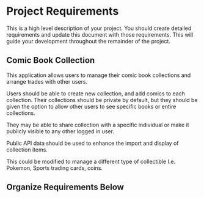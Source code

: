 # Project Requirements

This is a high level description of your project. You should create detailed requirements and update this document
with those requirements. This will guide your development throughout the remainder of the project.

## Comic Book Collection

This application allows users to manage their comic book collections and arrange trades with other users. 

Users should be able to create new collection, and add comics to each collection. Their collections should be
private by default, but they should be given the option to allow other users to see specific books or entire
collections.

They may be able to share collection with a specific individual or make it publicly visible to any other 
logged in user.

Public API data should be used to enhance the import and display of collection items.

This could be modified to manage a different type of collectible I.e. Pokemon, Sports trading cards, coins.

## Organize Requirements Below

